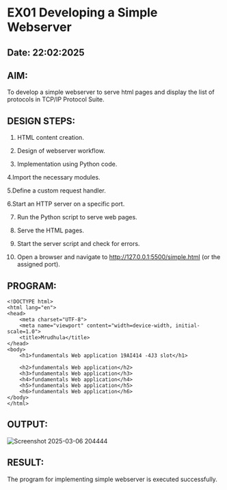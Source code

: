 # EX01 Developing a Simple Webserver
## Date: 22:02:2025

## AIM:
To develop a simple webserver to serve html pages and display the list of protocols in TCP/IP Protocol Suite.

## DESIGN STEPS:

1. HTML content creation.

2. Design of webserver workflow.


3. Implementation using Python code.


4.Import the necessary modules.


5.Define a custom request handler.


6.Start an HTTP server on a specific port.


7. Run the Python script to serve web pages.


8. Serve the HTML pages.


9. Start the server script and check for errors.


10. Open a browser and navigate to http://127.0.0.1:5500/simple.html (or the assigned port).

## PROGRAM:

```
<!DOCTYPE html>
<html lang="en">
<head>
    <meta charset="UTF-8">
    <meta name="viewport" content="width=device-width, initial-scale=1.0">
    <title>Mrudhula</title>
</head>
<body>
    <h1>fundamentals Web application 19AI414 -4J3 slot</h1>

    <h2>fundamentals Web application</h2>
    <h3>fundamentals Web application</h3>
    <h4>fundamentals Web application</h4>
    <h5>fundamentals Web application</h5>
    <h6>fundamentals Web application</h6>
</body>
</html>

```

## OUTPUT:

![Screenshot 2025-03-06 204444](https://github.com/user-attachments/assets/1c265666-d63d-45c8-92d0-27deab127743)


## RESULT:
The program for implementing simple webserver is executed successfully.
